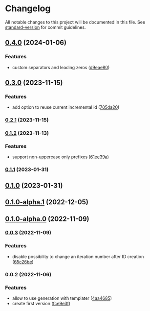 # Changelog

All notable changes to this project will be documented in this file. See [standard-version](https://github.com/conventional-changelog/standard-version) for commit guidelines.

## [0.4.0](https://github.com/adziok/obsidian-incremental-id/compare/0.3.0...0.4.0) (2024-01-06)


### Features

* custom separators and leading zeros ([d9eae80](https://github.com/adziok/obsidian-incremental-id/commit/d9eae8094f969e137b9e96e656be3db09ec14f33))

## [0.3.0](https://github.com/adziok/obsidian-incremental-id/compare/0.2.0...0.3.0) (2023-11-15)


### Features

* add option to reuse current incremental id ([705da20](https://github.com/adziok/obsidian-incremental-id/commit/705da204fc8b45b4b4bf08e5d2a3f73d1c629bc2))

### [0.2.1](https://github.com/adziok/obsidian-incremental-id/compare/0.3.0...0.2.1) (2023-11-15)

### [0.1.2](https://github.com/adziok/obsidian-incremental-id/compare/0.1.1...0.1.2) (2023-11-13)


### Features

* support non-uppercase only prefixes ([61ee39a](https://github.com/adziok/obsidian-incremental-id/commit/61ee39a4c133ab03077d10728883cacce7047eed))

### [0.1.1](https://github.com/adziok/obsidian-incremental-id/compare/0.1.0...0.1.1) (2023-01-31)

## [0.1.0](https://github.com/adziok/obsidian-incremental-id/compare/0.1.0-alpha.1...0.1.0) (2023-01-31)

## [0.1.0-alpha.1](https://github.com/adziok/obsidian-incremental-id/compare/0.1.0-alpha.0...0.1.0-alpha.1) (2022-12-05)

## [0.1.0-alpha.0](https://github.com/adziok/obsidian-incremental-id/compare/0.0.3...0.1.0-alpha.0) (2022-11-09)

### [0.0.3](https://github.com/adziok/obsidian-incremental-id/compare/0.0.2...0.0.3) (2022-11-09)


### Features

* disable possibility to change an iteration number after ID creation ([65c26be](https://github.com/adziok/obsidian-incremental-id/commit/65c26bec5ad3472a64382b8b712be0f211ac5f4b))

### 0.0.2 (2022-11-06)


### Features

* allow to use generation with templater ([4aa4685](https://github.com/adziok/obsidian-incremental-id/commit/4aa468519f7f213b520f70dc8ae76925dd62053c))
* create first version ([fce9e3f](https://github.com/adziok/obsidian-incremental-id/commit/fce9e3fee112fb8831b74740e0475af02db7516d))

